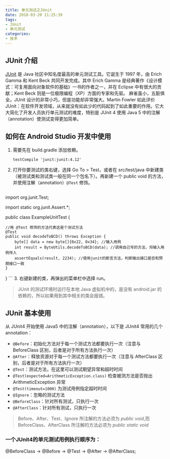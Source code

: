 ```yaml
---
title: 单元测试之JUnit
date: 2018-03-20 11:25:39
tags:
- JUnit
- 单元测试
categories:
- 技术
---
```

## JUnit 介绍
[JUnit](https://junit.org/junit5/) 是 Java 社区中知名度最高的单元测试工具。它诞生于 1997 年，由 Erich Gamma 和 Kent Beck 共同开发完成。其中 Erich Gamma 是经典著作《设计模式：可复用面向对象软件的基础》一书的作者之一，并在 Eclipse 中有很大的贡献；Kent Beck 则是一位极限编程（XP）方面的专家和先驱。
麻雀虽小，五脏俱全。JUnit 设计的非常小巧，但是功能却非常强大。Martin Fowler 如此评价 JUnit：在软件开发领域，从来就没有如此少的代码起到了如此重要的作用。它大大简化了开发人员执行单元测试的难度，特别是 JUnit 4 使用 Java 5 中的注解（annotation）使测试变得更加简单。
## 如何在 Android Studio 开发中使用
1. 需要先在 build.gradle 添加依赖。
   ```   
   testCompile 'junit:junit:4.12'
   ```
2. 打开你要测试的类右键，选择 Go To > Test，或者在 src/test/java 中新建类（被测试类和测试类一般在同一个包名下）。再新建一个 public void 的方法，并使用注解（annotation）`@Test` 修饰。
	 ```java
import org.junit.Test;

import static org.junit.Assert.*;

public class ExampleUnitTest {

    //用 @Test 修饰的方法代表这是个测试方法
    @Test
    public void decodeToBCD() throws Exception {
        byte[] data = new byte[]{0x22, 0x34}; //输入用例
        int result = ByteUtils.decodeToBCD(data); //调用自己写的方法，将输入用例传入
        assertEquals(result, 2234); //使用junit的断言方法，判断输出接口是否和预期接口一致
    }
}
	```
3. 右键新建的类，再弹出的菜单栏中选择 run。

> JUnit 的测试环境时运行在本地 Java 虚拟机中的，是没有 android.jar 的依赖的，所以如果用到其中相关的类会报错。

## JUnit 基本使用
从 JUnit4 开始使用 Java5 中的注解（annotation），以下是 JUnit4 常用的几个 annotation： 
- `@Before`：初始化方法对于每一个测试方法都要执行一次（注意与 BeforeClass 区别，后者是对于所有方法执行一次）
- `@After`：释放资源对于每一个测试方法都要执行一次（注意与 AfterClass 区别，后者是对于所有方法执行一次）
- `@Test`：测试方法，在这里可以测试期望异常和超时时间 
- `@Test(expected=ArithmeticException.class)` 检查被测方法是否抛出 ArithmeticException 异常 
- `@Test(timeout=1000)` 为测试用例指定超时时间
- `@Ignore`：忽略的测试方法 
- `@BeforeClass`：针对所有测试，只执行一次
- `@AfterClass`：针对所有测试，只执行一次

> Before、After、Test、Ignore 所注解的方法必须为 *public void*,而 BeforeClass、AfterClass 所注解的方法必须为 *public static void*
### 一个JUnit4的单元测试用例执行顺序为： 
@BeforeClass -> @Before -> @Test -> @After -> @AfterClass; 